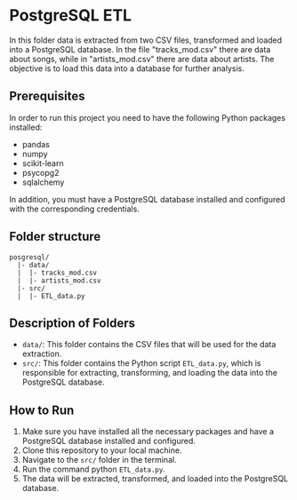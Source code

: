 #  PostgreSQL ETL
In this folder data is extracted from two CSV files, transformed and loaded into a PostgreSQL database. In the file "tracks_mod.csv" there are data about songs, while in "artists_mod.csv" there are data about artists. The objective is to load this data into a database for further analysis.

## Prerequisites
In order to run this project you need to have the following Python packages installed:
- pandas
- numpy
- scikit-learn
- psycopg2
- sqlalchemy

In addition, you must have a PostgreSQL database installed and configured with the corresponding credentials.

## Folder structure
```
posgresql/
  |- data/
  |  |- tracks_mod.csv
  |  |- artists_mod.csv
  |- src/
  |  |- ETL_data.py

```

## Description of Folders
- `data/`: This folder contains the CSV files that will be used for the data extraction.
- `src/`: This folder contains the Python script `ETL_data.py`, which is responsible for extracting, transforming, and loading the data into the PostgreSQL database.

## How to Run
1. Make sure you have installed all the necessary packages and have a PostgreSQL database installed and configured.
2. Clone this repository to your local machine.
3. Navigate to the `src/` folder in the terminal.
4. Run the command python `ETL_data.py`.
5. The data will be extracted, transformed, and loaded into the PostgreSQL database.